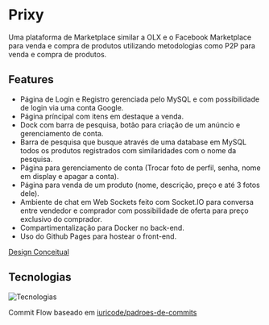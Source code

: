 # Prixy
Uma plataforma de Marketplace similar a OLX e o Facebook Marketplace para venda e compra de produtos utilizando metodologias como P2P para venda e compra de produtos.

## Features
- Página de Login e Registro gerenciada pelo MySQL e com possíbilidade de login via uma conta Google.
- Página príncipal com itens em destaque a venda.
- Dock com barra de pesquisa, botão para criação de um anúncio e gerenciamento de conta.
- Barra de pesquisa que busque através de uma database em MySQL todos os produtos registrados com similaridades com o nome da pesquisa.
- Página para gerenciamento de conta (Trocar foto de perfil, senha, nome em display e apagar a conta).
- Página para venda de um produto (nome, descrição, preço e até 3 fotos dele).
- Ambiente de chat em Web Sockets feito com Socket.IO para conversa entre vendedor e comprador com possibilidade de oferta para preço exclusivo do comprador.
- Compartimentalização para Docker no back-end.
- Uso do Github Pages para hostear o front-end.

[Design Conceitual](https://www.figma.com/design/7iFSpgwhdyTX7XCcWytnzJ/prixy?node-id=0-1&t=pCZ5XEfGwDbFng8E-1)

## Tecnologias
![Tecnologias](https://go-skill-icons.vercel.app/api/icons?i=html,css,js,bootstrap,nodejs,react,socketio,mysql,php,docker,)

Commit Flow baseado em [iuricode/padroes-de-commits](https://github.com/iuricode/padroes-de-commits)
